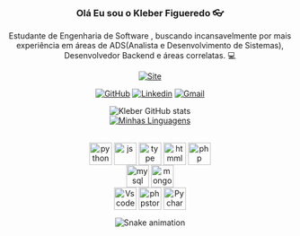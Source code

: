 <div style = "display: inline_block" align="center">
    <h3>Olá Eu sou o Kleber Figueredo 👓</h3>

Estudante de Engenharia de Software , buscando incansavelmente por mais experiência em áreas de ADS(Analista e Desenvolvimento de Sistemas), Desenvolvedor Backend e áreas correlatas. 💻
<br>

[![Site](https://img.shields.io/website?label=biokleberdev.com&style=for-the-badge&url=https://kleberfdev.github.io/Bio/)](https://kleberfdev.github.io/Bio/)

[![GitHub](https://img.shields.io/badge/GitHub-100000?style=for-the-badge&logo=github&logoColor=white)](https://github.com/kleberfdev)
[![Linkedin](https://img.shields.io/badge/LinkedIn-0077B5?style=for-the-badge&logo=linkedin&logoColor=white)](https://www.linkedin.com/in/klebersantanaf/)
[![Gmail](https://img.shields.io/badge/Gmail-D14836?style=for-the-badge&logo=gmail&logoColor=white)](mailto:eduardo.duduribeiro1@gmail.com)

![Kleber GitHub stats](https://github-readme-stats-sigma-five.vercel.app/api?username=kleberfdev&show_icons=true&theme=dracula)
<br>
[![Minhas Linguagens](https://github-readme-stats-sigma-five.vercel.app/api/top-langs/?username=kleberfdev&layout=compact&theme=dracula)](https://github.com/kleberfdev/github-readme-stats)
    </div>
<div style = "display: inline_block" align="center"></br>
    <img align= "center" alt="python" height="40" width="40" src="https://cdn.jsdelivr.net/gh/devicons/devicon/icons/python/python-original.svg">
    <img align= "center" alt="js" height="40" width="40" src="https://cdn.jsdelivr.net/gh/devicons/devicon/icons/javascript/javascript-original.svg">
    <img align= "center" alt="type" height="40" width="40" src="https://cdn.jsdelivr.net/gh/devicons/devicon/icons/typescript/typescript-original.svg">
    <img align= "center" alt="htmml5" height="40" width="40"  src="https://cdn.jsdelivr.net/gh/devicons/devicon/icons/html5/html5-original-wordmark.svg">
    <img align= "center" alt="php" height="40" width="40" src="https://cdn.jsdelivr.net/gh/devicons/devicon/icons/php/php-plain.svg"><br>
    <img align= "center" alt="mysql" height="40" width="40" src="https://cdn.jsdelivr.net/gh/devicons/devicon/icons/mysql/mysql-original.svg">
    <img align= "center" alt="mongodb" height="40" width="40" src="https://cdn.jsdelivr.net/gh/devicons/devicon/icons/mongodb/mongodb-original.svg"><br>
    <img align= "center" alt="Vscode" height="40" width="40" src="https://cdn.jsdelivr.net/gh/devicons/devicon/icons/vscode/vscode-original.svg">
    <img align= "center" alt="phpstorm" height="40" width="40" src="https://cdn.jsdelivr.net/gh/devicons/devicon/icons/phpstorm/phpstorm-original.svg">
    <img align= "center" alt="Pycharm" height="40" width="40" src="https://cdn.jsdelivr.net/gh/devicons/devicon/icons/pycharm/pycharm-original.svg">


  ![Snake animation](https://github.com/danielbped/danielbped/blob/output/github-contribution-grid-snake.svg)
  
</div>
